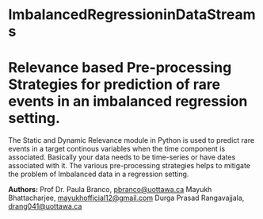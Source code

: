# ImbalancedRegressioninDataStreams

# Relevance based Pre-processing Strategies for prediction of rare events in an imbalanced regression setting.

The Static and Dynamic Relevance module in Python is used to predict rare events in a target continous variables when the time component is associated. Basically your data needs to be time-series or have dates associated with it. The various pre-processing strategies helps to mitigate the problem of Imbalanced data in a regression setting. 

**Authors:**
Prof Dr. Paula Branco, pbranco@uottawa.ca
Mayukh Bhattacharjee, mayukhofficial12@gmail.com
Durga Prasad Rangavajjala, drang041@uottawa.ca




